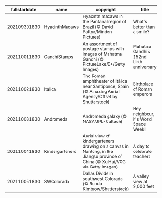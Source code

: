 |fullstartdate|name|copyright|title|image|
|--|--|--|--|--|
202109301830|HyacinthMacaws|Hyacinth macaws in the Pantanal region of Brazil (© David Pattyn/Minden Pictures)|What's better than a smile?|![](/en-IN/2021/10/202109301830HyacinthMacaws.jpg)|
202110011830|GandhiStamps|An assortment of postage stamps with images of Mahatma Gandhi (© PictureLake/E+/Getty Images)|Mahatma Gandhi’s 152nd birth anniversary|![](/en-IN/2021/10/202110011830GandhiStamps.jpg)|
202110021830|Italica|The Roman amphitheater of Itálica near Santiponce, Spain (© Amazing Aerial Agency/Offset by Shutterstock)|Birthplace of Roman emperors|![](/en-IN/2021/10/202110021830Italica.jpg)|
202110031830|Andromeda|Andromeda galaxy (© NASA/JPL-Caltech)|Hey neighbour, it's World Space Week!|![](/en-IN/2021/10/202110031830Andromeda.jpg)|
202110041830|Kindergarteners|Aerial view of kindergarteners drawing on a canvas in Nantong, in the Jiangsu province of China (© Xu Hui/VCG via Getty Images)|A day to celebrate teachers|![](/en-IN/2021/10/202110041830Kindergarteners.jpg)|
202110051830|SWColorado|Dallas Divide in southwest Colorado (© Ronda Kimbrow/Shutterstock)|A valley view at 9,000 feet|![](/en-IN/2021/10/202110051830SWColorado.jpg)|
